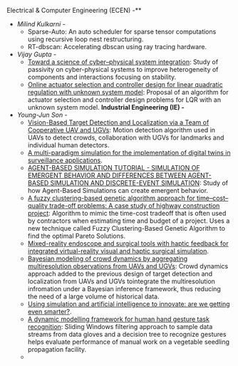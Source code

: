 Electrical & Computer Engineering (ECEN) -**
- *Milind Kulkarni -* 
	- Sparse-Auto: An auto scheduler for sparse tensor computations using recursive loop nest restructuring.
	- RT-dbscan: Accelerating dbscan using ray tracing hardware.
- *Vijay Gupta -*
	- [Toward a science of cyber–physical system integration](https://ieeexplore.ieee.org/abstract/document/6008519/): Study of passivity on cyber-physical systems to improve heterogeneity of components and interactions focusing on stability.
	- [Online actuator selection and controller design for linear quadratic regulation with unknown system model](https://ieeexplore.ieee.org/abstract/document/10582506/): Proposal of an algorithm for actuator selection and controller design problems for LQR with an unknown system model.
**Industrial Engineering (IE) -**
- *Young-Jun Son* -
	- [Vision-Based Target Detection and Localization via a Team of Cooperative UAV and UGVs](https://ieeexplore.ieee.org/abstract/document/7330001): Motion detection algorithm used in UAVs to detect crowds, collaboration with UGVs for landmarks and individual human detectors.
	- [A multi-paradigm simulation for the implementation of digital twins in surveillance applications](https://search.proquest.com/openview/919c30fdacc9c2ef0a565aba40dad21a/1?pq-origsite=gscholar&cbl=51908).
	- [AGENT-BASED SIMULATION TUTORIAL - SIMULATION OF EMERGENT BEHAVIOR AND DIFFERENCES BETWEEN AGENT-BASED SIMULATION AND DISCRETE-EVENT SIMULATION](https://citeseerx.ist.psu.edu/document?repid=rep1&type=pdf&doi=b6475d52c0919751ac52440cbbf9ce0e105c6016): Study of how Agent-Based Simulations can create emergent behavior.
	- [A fuzzy clustering-based genetic algorithm approach for time–cost–quality trade-off problems: A case study of highway construction project](https://www.sciencedirect.com/science/article/pii/S0952197613000936): Algorithm to mimic the time-cost tradeoff that is often used by contractors when estimating time and budget of a project. Uses a new technique called Fuzzy Clustering-Based Genetic Algorithm to find the optimal Pareto Solutions.
	- [Mixed-reality endoscope and surgical tools with haptic feedback for integrated virtual-reality visual and haptic surgical simulation](https://patents.google.com/patent/US12118895B2/en).
	- [Bayesian modeling of crowd dynamics by aggregating multiresolution observations from UAVs and UGVs](https://ieeexplore.ieee.org/abstract/document/9705636/): Crowd dynamics approach added to the previous design of target detection and localization from UAVs and UGVs tointegrate the multiresolution infromation under a Bayesian inference framework, thus reducing the need of a large volume of historical data.
	- [Using simulation and artificial intelligence to innovate: are we getting even smarter?](https://ieeexplore.ieee.org/abstract/document/9715402/).
	- [A dynamic modelling framework for human hand gesture task recognition](https://arxiv.org/abs/1911.03923): Sliding Windows filtering approach to sample data streams from data gloves and a decision tree to recognize gestures helps evaluate performance of manual work on a vegetable seedling propagation facility.
	- 